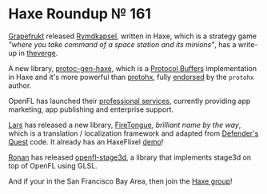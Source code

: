 [_template]: roundup.html
# Haxe Roundup № 161

[Grapefrukt][link 1] released [Rymdkapsel][link 2], written in Haxe, which is a strategy game *"where you take command of a space station and its minions"*, has a write-up in [theverge][link 3].

A new library, [protoc-gen-haxe][link 4], which is a [Protocol Buffers][link 5] implementation in Haxe and it's more powerful than [protohx][link 6], fully [endorsed][link 7] by the `protohx` author.

OpenFL has launched their [professional services][link 8], currently providing app marketing, app publishing and enterprise support.

[Lars][link 9] has released a new library, [FireTongue][link 10], *brilliant name by the way*, which is a translation / localization framework and adapted from [Defender's Quest][link 11] code. It already has an HaxeFlixel [demo][link 12]!

[Ronan][link 13] has released [openfl-stage3d][link 14], a library that implements stage3d on top of OpenFL using GLSL.

And if your in the San Francisco Bay Area, then join the [Haxe group][link 15]!

[link 1]: https://twitter.com/grapefrukt "Grapefrukt"
[link 2]: http://rymdkapsel.com/ "Rymdkapsel"
[link 3]: http://www.theverge.com/2013/8/1/4578382/best-new-apps-rymdkapsel "theverge"
[link 4]: https://github.com/Atry/protoc-gen-haxe "protoc-gen-haxe"
[link 5]: https://code.google.com/p/protobuf/ "Protocol Buffers"
[link 6]: https://github.com/nitrobin/protohx "protohx"
[link 7]: https://twitter.com/nitrobin/status/364251924230455296 "endorsed"
[link 8]: http://www.openfl.org/services/ "professional services"
[link 9]: https://twitter.com/larsiusprime "Lars"
[link 10]: https://github.com/larsiusprime/firetongue "FireTongue"
[link 11]: http://www.defendersquest.com/ "Defender&#8217;s Quest"
[link 12]: http://www.haxeflixel.com/demos/rpg-interface "demo"
[link 13]: https://twitter.com/wighawag "Ronan"
[link 14]: https://github.com/wighawag/openfl-stage3d "openfl-stage3d"
[link 15]: http://www.meetup.com/Bay-Area-Haxe-User-Group "Haxe group"

